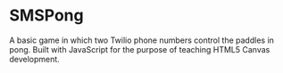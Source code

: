 # SMSPong
A basic game in which two Twilio phone numbers control the paddles in pong. Built with JavaScript for the purpose of teaching HTML5 Canvas development.

